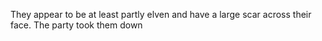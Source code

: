 They appear to be at least partly elven and have a large scar across their face. The party took them down 